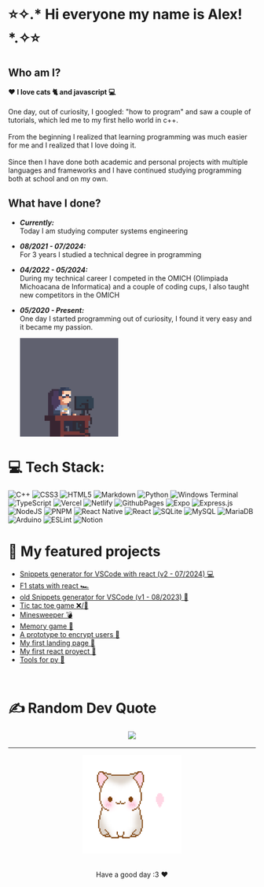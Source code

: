# ⭐✧.* Hi everyone my name is Alex! *.✧⭐

## Who am I?
**❤️ I love cats 🐈 and javascript 💻** </br></br>
One day, out of curiosity, I googled: "how to program" and saw a couple of tutorials, which led me to my first hello world in c++.</br></br>
From the beginning I realized that learning programming was much easier for me and I realized that I love doing it.</br></br>
Since then I have done both academic and personal projects with multiple languages ​​and frameworks and I have continued studying programming both at school and on my own.</br>
  
## What have I done?
- ***Currently:*** </br>Today I am studying computer systems engineering
- ***08/2021 - 07/2024:*** </br>For 3 years I studied a technical degree in programming
- ***04/2022 - 05/2024:*** </br>During my technical career I competed in the OMICH (Olimpiada Michoacana de Informatica) and a couple of coding cups, I also taught new competitors in the OMICH
- ***05/2020 - Present:*** </br>One day I started programming out of curiosity, I found it very easy and it became my passion.
  
  <img src="assets/images/coding.gif" alt="se calló :(" height="200px">
  
<!--   <img src="assets/images/star-logo-rounded.png" alt="se calló :(" height="200px"> -->
<!---
alexwithstars/alexwithstars is a ✨ special ✨ repository because its `README.md` (this file) appears on your GitHub profile.
You can click the Preview link to take a look at your changes.
--->
<!--
# 📊 GitHub Stats:
![](https://github-readme-stats.vercel.app/api?username=alexwithstars&theme=react&hide_border=true&include_all_commits=false&count_private=false)
![](https://github-readme-stats.vercel.app/api/top-langs/?username=alexwithstars&theme=react&hide_border=true&include_all_commits=false&count_private=false&layout=compact)
<br>
-->

# 💻 Tech Stack:
![C++](https://img.shields.io/badge/c++-%2300599C.svg?style=for-the-badge&logo=c%2B%2B&logoColor=white) ![CSS3](https://img.shields.io/badge/css3-%231572B6.svg?style=for-the-badge&logo=css3&logoColor=white) ![HTML5](https://img.shields.io/badge/html5-%23E34F26.svg?style=for-the-badge&logo=html5&logoColor=white) ![Markdown](https://img.shields.io/badge/markdown-%23000000.svg?style=for-the-badge&logo=markdown&logoColor=white) ![Python](https://img.shields.io/badge/python-3670A0?style=for-the-badge&logo=python&logoColor=ffdd54) ![Windows Terminal](https://img.shields.io/badge/Windows%20Terminal-%234D4D4D.svg?style=for-the-badge&logo=windows-terminal&logoColor=white) ![TypeScript](https://img.shields.io/badge/typescript-%23007ACC.svg?style=for-the-badge&logo=typescript&logoColor=white) ![Vercel](https://img.shields.io/badge/vercel-%23000000.svg?style=for-the-badge&logo=vercel&logoColor=white) ![Netlify](https://img.shields.io/badge/netlify-%23000000.svg?style=for-the-badge&logo=netlify&logoColor=#00C7B7) ![GithubPages](https://img.shields.io/badge/github%20pages-121013?style=for-the-badge&logo=github&logoColor=white) ![Expo](https://img.shields.io/badge/expo-1C1E24?style=for-the-badge&logo=expo&logoColor=#D04A37) ![Express.js](https://img.shields.io/badge/express.js-%23404d59.svg?style=for-the-badge&logo=express&logoColor=%2361DAFB) ![NodeJS](https://img.shields.io/badge/node.js-6DA55F?style=for-the-badge&logo=node.js&logoColor=white) ![PNPM](https://img.shields.io/badge/pnpm-%234a4a4a.svg?style=for-the-badge&logo=pnpm&logoColor=f69220) ![React Native](https://img.shields.io/badge/react_native-%2320232a.svg?style=for-the-badge&logo=react&logoColor=%2361DAFB) ![React](https://img.shields.io/badge/react-%2320232a.svg?style=for-the-badge&logo=react&logoColor=%2361DAFB) ![SQLite](https://img.shields.io/badge/sqlite-%2307405e.svg?style=for-the-badge&logo=sqlite&logoColor=white) ![MySQL](https://img.shields.io/badge/mysql-%2300000f.svg?style=for-the-badge&logo=mysql&logoColor=white) ![MariaDB](https://img.shields.io/badge/MariaDB-003545?style=for-the-badge&logo=mariadb&logoColor=white) ![Arduino](https://img.shields.io/badge/-Arduino-00979D?style=for-the-badge&logo=Arduino&logoColor=white) ![ESLint](https://img.shields.io/badge/ESLint-4B3263?style=for-the-badge&logo=eslint&logoColor=white) ![Notion](https://img.shields.io/badge/Notion-%23000000.svg?style=for-the-badge&logo=notion&logoColor=white)
<br>

# 📂 My featured projects
- <a href="https://vsnippet.vercel.app">Snippets generator for VSCode with react (v2 - 07/2024) 💻 </a>
- <a href="https://statsf1.vercel.app">F1 stats with react 🏎️ </a>
- <a href="https://alexwithstars.github.io/pages/snipps/">old Snippets generator for VSCode (v1 - 08/2023) 👴 </a>
- <a href="https://alexwithstars.github.io/pages/ter/">Tic tac toe game ❌/🔵 </a>
- <a href="https://alexwithstars.github.io/minesweeper/">Minesweeper 💣 </a>
- <a href="https://alexwithstars.github.io/memory/">Memory game 🧠 </a>
- <a href="https://alexwithstars.github.io/pages/protocrypt/">A prototype to encrypt users 🔑 </a>
- <a href="https://alexwithstars.github.io/pages/audi/">My first landing page 🚗 </a>
- <a href="https://alexwithstars.github.io/TokioApp/">My first react proyect 🏯 </a>
- <a href="https://github.com/alexwithstars/Unique-Tools">Tools for py 🧰 </a>
<!-- - <a href="https://nodemovies-dev-xzxj.2.us-1.fl0.io/view/home">A movie app inspired by @[midudev](https://github.com/midudev)</a> -->
<br>

# ✍️ Random Dev Quote
<div align='center'>
  <img src='https://quotes-github-readme.vercel.app/api?type=horizontal&theme=dark'>
</div>

---

<div align="center">
  <img src="assets/images/LoveCat.gif" alt="se calló :(" height="200px">
  <br><br>
  <p>Have a good day :3 ❤️</p>
</div>
<!-- <img src="assets/images/bongo.gif" alt="se calló :(" height="200px"> -->
